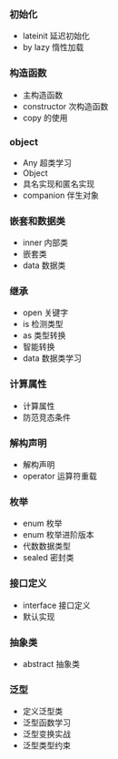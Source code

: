 ### 初始化
- lateinit 延迟初始化
- by lazy 惰性加载
### 构造函数
- 主构造函数
- constructor 次构造函数
- copy 的使用
### object
- Any 超类学习
- Object
- 具名实现和匿名实现
- companion 伴生对象
### 嵌套和数据类
- inner 内部类
- 嵌套类
- data 数据类

### 继承
- open 关键字
- is 检测类型
- as 类型转换
- 智能转换
- data 数据类学习
### 计算属性
- 计算属性
- 防范竞态条件
### 解构声明
- 解构声明
- operator 运算符重载
### 枚举
- enum 枚举
- enum 枚举进阶版本
- 代数数据类型
- sealed 密封类
### 接口定义
- interface 接口定义
- 默认实现
### 抽象类
- abstract 抽象类
### 泛型
- 定义泛型类
- 泛型函数学习
- 泛型变换实战
- 泛型类型约束